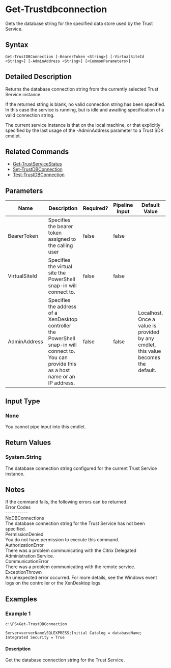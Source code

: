 ﻿
# Get-Trustdbconnection
Gets the database string for the specified data store used by the Trust Service.
## Syntax
```
Get-TrustDBConnection [-BearerToken <String>] [-VirtualSiteId <String>] [-AdminAddress <String>] [<CommonParameters>]
```
## Detailed Description
Returns the database connection string from the currently selected Trust Service instance.

If the returned string is blank, no valid connection string has been specified. In this case the service is running, but is idle and awaiting specification of a valid connection string.

The current service instance is that on the local machine, or that explicitly specified by the last usage of the -AdminAddress parameter to a Trust SDK cmdlet.


## Related Commands

* [Get-TrustServiceStatus](../Get-TrustServiceStatus/)
* [Set-TrustDBConnection](../Set-TrustDBConnection/)
* [Test-TrustDBConnection](../Test-TrustDBConnection/)
## Parameters
| Name   | Description | Required? | Pipeline Input | Default Value |
| --- | --- | --- | --- | --- |
| BearerToken | Specifies the bearer token assigned to the calling user | false | false |  |
| VirtualSiteId | Specifies the virtual site the PowerShell snap-in will connect to. | false | false |  |
| AdminAddress | Specifies the address of a XenDesktop controller the PowerShell snap-in will connect to. You can provide this as a host name or an IP address. | false | false | Localhost. Once a value is provided by any cmdlet, this value becomes the default. |

## Input Type

### None
You cannot pipe input into this cmdlet.
## Return Values

### System.String
The database connection string configured for the current Trust Service instance.
## Notes
If the command fails, the following errors can be returned.<br>    Error Codes<br>    -----------<br>    NoDBConnections<br>        The database connection string for the Trust Service has not been specified.<br>    PermissionDenied<br>        You do not have permission to execute this command.<br>    AuthorizationError<br>        There was a problem communicating with the Citrix Delegated Administration Service.<br>    CommunicationError<br>        There was a problem communicating with the remote service.<br>    ExceptionThrown<br>        An unexpected error occurred.  For more details, see the Windows event logs on the controller or the XenDesktop logs.
## Examples

### Example 1
```
c:\PS>Get-TrustDBConnection

Server=serverName\SQLEXPRESS;Initial Catalog = databaseName;  Integrated Security = True
```
#### Description
Get the database connection string for the Trust Service.
